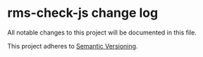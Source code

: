 # rms-check-js change log

All notable changes to this project will be documented in this file.

This project adheres to [Semantic Versioning](http://semver.org/).
